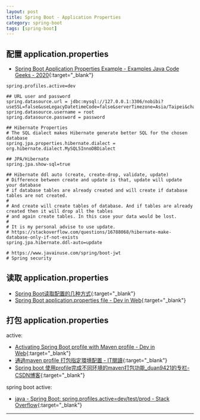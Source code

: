 ```yaml
---
layout: post
title: Spring Boot - Application Properties
category: spring-boot
tags: [spring-boot]
---
```


## 配置 application.properties

- [Spring Boot Application Properties Example - Examples Java Code Geeks - 2020](https://examples.javacodegeeks.com/enterprise-java/spring/boot/spring-boot-application-properties-example/){:target="_blank"}

```properties
spring.profiles.active=dev

## URL user and password
spring.datasource.url = jdbc:mysql://127.0.0.1:3306/nobibi?useSSL=false&useLegacyDatetimeCode=false&serverTimezone=Asia/Taipei&characterEncoding=utf8
spring.datasource.username = root
spring.datasource.password = password

## Hibernate Properties
# The SQL dialect makes Hibernate generate better SQL for the chosen database
spring.jpa.properties.hibernate.dialect = org.hibernate.dialect.MySQL5InnoDBDialect

## JPA/Hibernate
spring.jpa.show-sql=true

## Hibernate ddl auto (create, create-drop, validate, update)
# Difference between create and update is that, update will update your database
# if database tables are already created and will create if database tables are not created.
#
# And create will create tables of database. And if tables are already created then it will drop all the tables
# and again create tables. In this case your data would be lost.
#
# It is my personal advise to use update.
# https://stackoverflow.com/questions/16788068/hibernate-make-database-only-if-not-exists
spring.jpa.hibernate.ddl-auto=update

# https://www.javainuse.com/spring/boot-jwt
# Spring security
```

## 读取 application.properties

- [Spring Boot读取配置的几种方式](https://mp.weixin.qq.com/s/aen2PIh0ut-BSHad-Bw7hg){:target="_blank"}
- [Spring Boot application.properties file - Dev in Web](http://dolszewski.com/spring/spring-boot-application-properties-file/){:target="_blank"}

## 打包 application.properties

active:
- [Activating Spring Boot profile with Maven profile - Dev in Web](http://dolszewski.com/spring/spring-boot-properties-per-maven-profile/){:target="_blank"}
- [通過maven profile 打包指定環境配置 - IT閱讀](https://www.itread01.com/content/1546503853.html){:target="_blank"}
- [Spring boot 使用profile完成不同环境的maven打包功能_duan9421的专栏-CSDN博客](https://blog.csdn.net/duan9421/article/details/79086335){:target="_blank"}

spring boot active:
- [java - Spring Boot: spring.profiles.active=dev/test/prod - Stack Overflow](https://bit.ly/386R6sB){:target="_blank"}

---